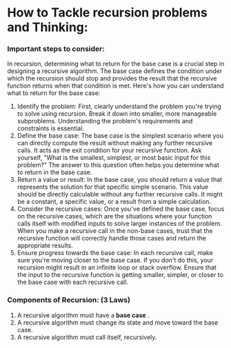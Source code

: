 # How to Tackle recursion problems and Thinking: 

### Important steps to consider: 

In recursion, determining what to return for the base case is a crucial step in designing a recursive algorithm. The base case defines the condition under which the recursion should stop and provides the result that the recursive function returns when that condition is met. Here's how you can understand what to return for the base case:

1. Identify the problem: First, clearly understand the problem you're trying to solve using recursion. Break it down into smaller, more manageable subproblems. Understanding the problem's requirements and constraints is essential.
2. Define the base case: The base case is the simplest scenario where you can directly compute the result without making any further recursive calls. It acts as the exit condition for your recursive function. Ask yourself, "What is the smallest, simplest, or most basic input for this problem?" The answer to this question often helps you determine what to return in the base case.
3. Return a value or result: In the base case, you should return a value that represents the solution for that specific simple scenario. This value should be directly calculable without any further recursive calls. It might be a constant, a specific value, or a result from a simple calculation.
4. Consider the recursive cases: Once you've defined the base case, focus on the recursive cases, which are the situations where your function calls itself with modified inputs to solve larger instances of the problem. When you make a recursive call in the non-base cases, trust that the recursive function will correctly handle those cases and return the appropriate results.
5. Ensure progress towards the base case: In each recursive call, make sure you're moving closer to the base case. If you don't do this, your recursion might result in an infinite loop or stack overflow. Ensure that the input to the recursive function is getting smaller, simpler, or closer to the base case with each recursive call.


### Components of Recursion:  (3 Laws)

1. A recursive algorithm must have a  **base case** .
2. A recursive algorithm must change its state and move toward the base case.
3. A recursive algorithm must call itself, recursively.
